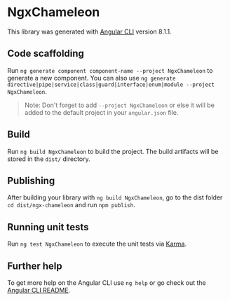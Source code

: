# NgxChameleon

This library was generated with [Angular CLI](https://github.com/angular/angular-cli) version 8.1.1.

## Code scaffolding

Run `ng generate component component-name --project NgxChameleon` to generate a new component. You can also use `ng generate directive|pipe|service|class|guard|interface|enum|module --project NgxChameleon`.
> Note: Don't forget to add `--project NgxChameleon` or else it will be added to the default project in your `angular.json` file. 

## Build

Run `ng build NgxChameleon` to build the project. The build artifacts will be stored in the `dist/` directory.

## Publishing

After building your library with `ng build NgxChameleon`, go to the dist folder `cd dist/ngx-chameleon` and run `npm publish`.

## Running unit tests

Run `ng test NgxChameleon` to execute the unit tests via [Karma](https://karma-runner.github.io).

## Further help

To get more help on the Angular CLI use `ng help` or go check out the [Angular CLI README](https://github.com/angular/angular-cli/blob/master/README.md).
